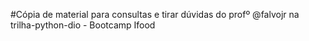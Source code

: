 #Cópia de material para consultas e tirar dúvidas do profº @falvojr na trilha-python-dio - Bootcamp Ifood